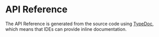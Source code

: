 # API Reference

The API Reference is generated from the source code using [TypeDoc](https://typedoc.org/), which means that IDEs can provide inline documentation.
